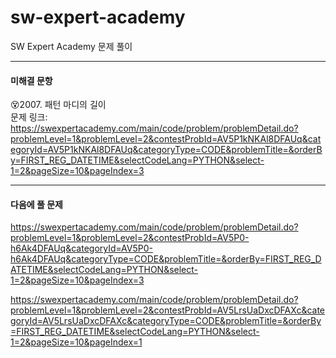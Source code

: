 # sw-expert-academy
SW Expert Academy 문제 풀이

---  
#### 미해결 문항  
😵2007. 패턴 마디의 길이  
문제 링크: https://swexpertacademy.com/main/code/problem/problemDetail.do?problemLevel=1&problemLevel=2&contestProbId=AV5P1kNKAl8DFAUq&categoryId=AV5P1kNKAl8DFAUq&categoryType=CODE&problemTitle=&orderBy=FIRST_REG_DATETIME&selectCodeLang=PYTHON&select-1=2&pageSize=10&pageIndex=3

---
#### 다음에 풀 문제  
https://swexpertacademy.com/main/code/problem/problemDetail.do?problemLevel=1&problemLevel=2&contestProbId=AV5P0-h6Ak4DFAUq&categoryId=AV5P0-h6Ak4DFAUq&categoryType=CODE&problemTitle=&orderBy=FIRST_REG_DATETIME&selectCodeLang=PYTHON&select-1=2&pageSize=10&pageIndex=3  

https://swexpertacademy.com/main/code/problem/problemDetail.do?problemLevel=1&problemLevel=2&contestProbId=AV5LrsUaDxcDFAXc&categoryId=AV5LrsUaDxcDFAXc&categoryType=CODE&problemTitle=&orderBy=FIRST_REG_DATETIME&selectCodeLang=PYTHON&select-1=2&pageSize=10&pageIndex=1
